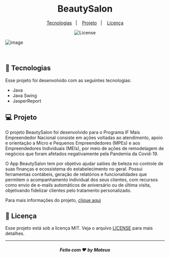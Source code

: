 <h1 align="center">
  BeautySalon
</h1>

<p align="center">
  <a href="#-tecnologias">Tecnologias</a>&nbsp;&nbsp;&nbsp;|&nbsp;&nbsp;&nbsp;
  <a href="#-projeto">Projeto</a>&nbsp;&nbsp;&nbsp;|&nbsp;&nbsp;&nbsp;
  <a href="#memo-licença">Licença</a>
</p>

<p align="center">
  <img alt="License" src="https://img.shields.io/static/v1?label=license&message=MIT&color=49AA26&labelColor=000000">
</p>

![image](https://github.com/MateusSantosF/projetoBeloSalao/assets/62969620/b9eb5dc2-ab53-4888-87c2-16fa765cbfbf)

<br>


## 🚀 Tecnologias

Esse projeto foi desenvolvido com as seguintes tecnologias:

- Java
- Java Swing
- JasperReport

## 💻 Projeto

O projeto BeautySalon foi desenvolvido para o  Programa IF Mais Empreendedor Nacional consiste em ações voltadas ao atendimento, apoio e orientação a Micro e Pequenos Empreendedores (MPEs) e aos Empreendedores Individuais (MEIs), por meio de ações de remodelagem de negócios que foram afetados negativamente pela Pandemia da Covid-19.

O App BeautySalon tem por objetivo ajudar salões de beleza no controle de suas finanças e ecossistema do estabelecimento no geral. Possui ferramentas contábeis, geração de relatórios e funcionalidades que permitem o acompanhamento individual dos seus clientes, com recursos como envio de e-mails automáticos de aniversário ou de última visita, objetivando fidelizar clientes pelo tratamento personalizado.

Para mais informações do projeto, [clique aqui](https://www.sbv.ifsp.edu.br/component/content/article/67-noticias-publicadas/pagina-inicial/comunicados/1023-programa-if-empreendedor-nacional-seleciona-projeto-em-são-joão-da-boa-vista)


## :memo: Licença

Esse projeto está sob a licença MIT. Veja o arquivo [LICENSE](/LICENSE) para mais detalhes.

---

<h5 align="center">
 Feito com ♥ by Mateus
</h5>

